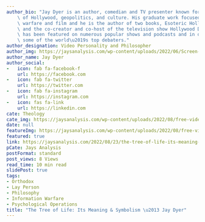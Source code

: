```yaml
---
author_bio: "Jay Dyer is an author, comedian and TV presenter known for his deep analysis\
    \ of Hollywood, geopolitics, and culture. His graduate work focused on psychological\
    \ warfare and film and he is the author of two books, Esoteric Hollywood 1 & 2\
    \ and the co-creator and co-host of the television show Hollywood Decoded. He\
    \ has been featured on numerous popular shows and podcasts and in debates with\
    \ some of the world\u2019s top debaters."
author_designation: Video Personality and Philosopher
author_img: https://jaysanalysis.com/wp-content/uploads/2022/06/Screen-Shot-2022-05-27-at-12.29.11-PM-600x562.png
author_name: Jay Dyer
author_social:
-   icon: fab fa-facebook-f
    url: https://facebook.com
-   icon: fab fa-twitter
    url: https://twitter.com
-   icon: fab fa-instagram
    url: https://instagram.com
-   icon: fas fa-link
    url: https://linkedin.com
cate: Theology
cate_img: https://jaysanalysis.com/wp-content/uploads/2022/08/free-video-3045163-copy-300x136.jpg
date: null
featureImg: https://jaysanalysis.com/wp-content/uploads/2022/08/free-video-3045163-copy-300x136.jpg
featured: true
link: https://jaysanalysis.com/2022/08/23/the-tree-of-life-its-meaning-symbolism-jay-dyer/
pCate: Jays Analysis
postFormat: standard
post_views: 8 Views
read_time: 10 min read
slidePost: true
tags:
- Orthodox
- Lay Person
- Philosophy
- Information Warfare
- Psychological Operations
title: "The Tree of Life: Its Meaning & Symbolism \u2013 Jay Dyer"
---
```

